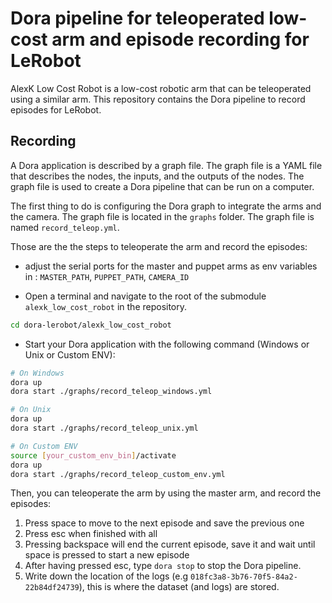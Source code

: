 # Dora pipeline for teleoperated low-cost arm and episode recording for LeRobot

AlexK Low Cost Robot is a low-cost robotic arm that can be teleoperated using a similar arm. This repository contains
the Dora pipeline to record episodes for LeRobot.

## Recording

A Dora application is described by a graph file. The graph file is a YAML file that describes the nodes, the inputs, and
the outputs of the nodes. The graph file is used to create a Dora pipeline that can be run on a computer.

The first thing to do is configuring the Dora graph to integrate the arms and the camera. The graph file is located in
the `graphs` folder. The graph file is named `record_teleop.yml`.

Those are the the steps to teleoperate the arm and record the episodes:

- adjust the serial ports for the master and puppet arms as env variables
  in : `MASTER_PATH`, `PUPPET_PATH`, `CAMERA_ID`

- Open a terminal and navigate to the root of the submodule `alexk_low_cost_robot` in the repository.

```bash
cd dora-lerobot/alexk_low_cost_robot
```

- Start your Dora application with the following command (Windows or Unix or Custom ENV):

```bash
# On Windows
dora up
dora start ./graphs/record_teleop_windows.yml

# On Unix
dora up
dora start ./graphs/record_teleop_unix.yml

# On Custom ENV
source [your_custom_env_bin]/activate
dora up
dora start ./graphs/record_teleop_custom_env.yml
```

Then, you can teleoperate the arm by using the master arm, and record the episodes:

1. Press space to move to the next episode and save the previous one
2. Press esc when finished with all
3. Pressing backspace will end the current episode, save it and wait until space is pressed to start a new episode
4. After having pressed esc, type `dora stop` to stop the Dora pipeline.
5. Write down the location of the logs (e.g `018fc3a8-3b76-70f5-84a2-22b84df24739`), this is where the
   dataset (and logs) are stored.
